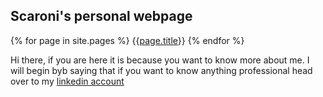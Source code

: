 ## Scaroni's personal webpage

{% for page in site.pages %}
    {{[page.title](renato-scaroni.github.io/page.filename)}}
{% endfor %}

Hi there, if you are here it is because you want to know more about me. 
I will begin byb saying that if you want to know anything professional
head over to my [linkedin account](https://www.linkedin.com/in/renatoscaroni/)
